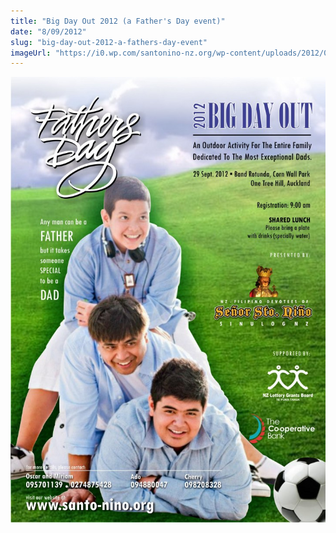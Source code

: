 ```yaml
---
title: "Big Day Out 2012 (a Father's Day event)"
date: "8/09/2012"
slug: "big-day-out-2012-a-fathers-day-event"
imageUrl: "https://i0.wp.com/santonino-nz.org/wp-content/uploads/2012/09/DADSDAYFLYER-1-724x1024.jpg?resize=724%2C1024"
---
```


[![](assets\images\DADSDAYFLYER-1-724x1024.jpg "DADSDAYFLYER (1)")](https://i0.wp.com/santonino-nz.org/wp-content/uploads/2012/09/DADSDAYFLYER-1.jpg)